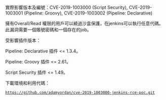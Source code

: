 <languages  /> <translate> 實際影響版本及編號：CVE-2019-1003000 (Script Security), CVE-2019-1003001 (Pipeline: Groovy), CVE-2019-1003002 (Pipeline: Declarative)

擁有Overall/Read 權限的用戶可以繞過沙盒保護，在jenkins可以執行任意代碼。此漏洞需要一個賬號密碼和一個存在的job。

受影響插件版本：

Pipeline: Declarative 插件 \<= 1.3.4。

Pipeline: Groovy 插件 \<= 2.61。

Script Security 插件 \<= 1.49。

下載環境和利用代碼： </translate>

[`https://github.com/adamyordan/cve-2019-1003000-jenkins-rce-poc.git`](https://github.com/adamyordan/cve-2019-1003000-jenkins-rce-poc.git)